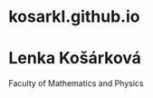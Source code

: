 # kosarkl.github.io
<html>
<body>
<h1>Lenka Košárková</h1>
<p>Faculty of Mathematics and Physics</p>
</body>
</html>

